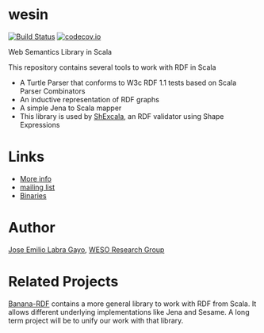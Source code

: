 wesin
=====
[![Build Status](https://travis-ci.org/labra/wesin.svg?branch=master)](https://travis-ci.org/labra/wesin)
[![codecov.io](http://codecov.io/github/labra/wesin/coverage.svg?branch=master)](http://codecov.io/github/labra/wesin?branch=master)


Web Semantics Library in Scala

This repository contains several tools to work with RDF in Scala

* A Turtle Parser that conforms to W3c RDF 1.1 tests based on Scala Parser Combinators
* An inductive representation of RDF graphs
* A simple Jena to Scala mapper
* This library is used by [ShExcala](http://labra.github.io/shexcala), an RDF validator using Shape Expressions 

Links
=====

* [More info](http://labra.github.io/wesin)
* [mailing list](https://groups.google.com/forum/?hl=en&fromgroups#!forum/wesin) 
* [Binaries](https://bintray.com/weso/weso-releases/wesin/view)

Author
======

[Jose Emilio Labra Gayo](http://www.di.uniovi.es/~labra), [WESO Research Group](http://www.weso.es)

Related Projects
================

[Banana-RDF](https://github.com/w3c/banana-rdf) contains a more general library to work with RDF from Scala. 
It allows different underlying implementations like Jena and Sesame. 
A long term project will be to unify our work with that library.  
